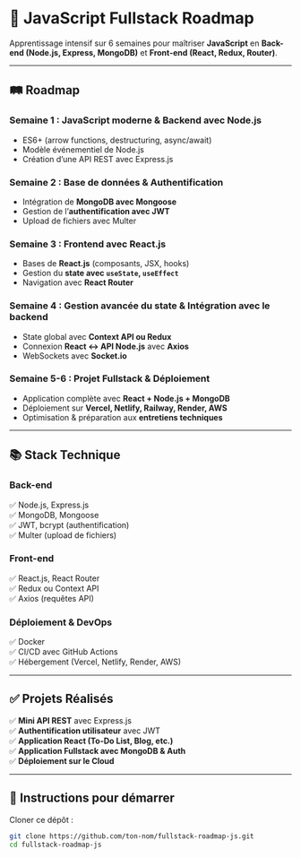# 🚀 JavaScript Fullstack Roadmap  

Apprentissage intensif sur 6 semaines pour maîtriser **JavaScript** en **Back-end (Node.js, Express, MongoDB)** et **Front-end (React, Redux, Router)**.  

---

## 🛤️ Roadmap  

### **Semaine 1 : JavaScript moderne & Backend avec Node.js**  
- ES6+ (arrow functions, destructuring, async/await)  
- Modèle événementiel de Node.js  
- Création d’une API REST avec Express.js  

### **Semaine 2 : Base de données & Authentification**  
- Intégration de **MongoDB avec Mongoose**  
- Gestion de l’**authentification avec JWT**  
- Upload de fichiers avec Multer  

### **Semaine 3 : Frontend avec React.js**  
- Bases de **React.js** (composants, JSX, hooks)  
- Gestion du **state avec `useState`, `useEffect`**  
- Navigation avec **React Router**  

### **Semaine 4 : Gestion avancée du state & Intégration avec le backend**  
- State global avec **Context API ou Redux**  
- Connexion **React ↔ API Node.js** avec **Axios**  
- WebSockets avec **Socket.io**  

### **Semaine 5-6 : Projet Fullstack & Déploiement**  
- Application complète avec **React + Node.js + MongoDB**  
- Déploiement sur **Vercel, Netlify, Railway, Render, AWS**  
- Optimisation & préparation aux **entretiens techniques**  

---

## 📚 Stack Technique  

### **Back-end**  
✅ Node.js, Express.js  
✅ MongoDB, Mongoose  
✅ JWT, bcrypt (authentification)  
✅ Multer (upload de fichiers)  

### **Front-end**  
✅ React.js, React Router  
✅ Redux ou Context API  
✅ Axios (requêtes API)  

### **Déploiement & DevOps**  
✅ Docker  
✅ CI/CD avec GitHub Actions  
✅ Hébergement (Vercel, Netlify, Render, AWS)  

---

## ✅ Projets Réalisés  

✅ **Mini API REST** avec Express.js  
✅ **Authentification utilisateur** avec JWT  
✅ **Application React (To-Do List, Blog, etc.)**  
✅ **Application Fullstack avec MongoDB & Auth**  
✅ **Déploiement sur le Cloud**  

---

## 📌 Instructions pour démarrer  

Cloner ce dépôt :  

```bash
git clone https://github.com/ton-nom/fullstack-roadmap-js.git
cd fullstack-roadmap-js
